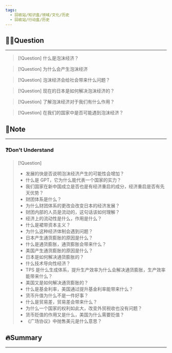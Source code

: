```yaml
---
tags:
  - 回收站/知识盒/领域/文化/历史
  - 回收站/行动盒/历史
---
```


## 🙋‍♀️Question

---

> [!Question] 什么是泡沫经济？

> [!Question] 为什么会产生泡沫经济

> [!Question] 泡沫经济会给社会带来什么问题？

> [!Question] 现在的日本是如何解决泡沫经济的？

> [!Question] 了解泡沫经济对于我们有什么作用？

> [!Question] 在我们的国家中是否可能遇到泡沫经济？

## 📝Note

---

### ❓Don't Understand

> [!Question]  
> - 发展的快是否说明泡沫经济产生的可能性会增加？
> - 什么是 GPT，它为什么能代表一个国家的实力？
> - 我们国家在新中国成立是否也是有经济重启的成分，经济重启是否有先天优势？
> - 财团体系是什么？
> - 为什么财团体系的更改会改变日本的经济发展？
> - 财团内部的人员是流动的，这句话该如何理解？
> - 经济上的流动性是什么，作用是什么？
> - 什么是裙带资本主义？
> - 为什么这种经济体制会遇到问题？
> - 日本产生通货膨胀的原因是什么？
> - 什么是通货膨胀，通货膨胀会带来什么？
> - 美国产生通货膨胀的原因是什么？
> - 日本是如何解决通货膨胀的？
> - 什么技术导向性经济？
> - TPS 是什么生成体系，提升生产效率为什么会解决通货膨胀，生产效率能带来什么？
> - 美国又是如何解决通货膨胀的？
> - 什么是基金利率，美国通过提升基金利率能带来什么？
> - 货币升值为什么不是一件好事？
> - 什么是贸易差，贸易差会带来什么？
> - 为什么一个国家的权利如此大，改变外贸税收也没有问题？
> - 货币贬值的作用又是什么，美国为什么需要贬值？
> - 《广场协议》中抛售美元是什么意思？

## 🔥Summary

---

